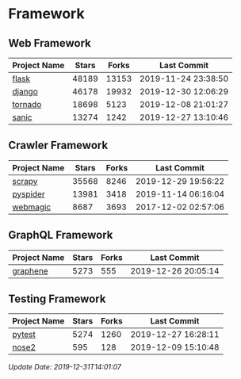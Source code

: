 # Framework

## Web Framework

| Project Name | Stars | Forks | Last Commit |
| ------------ | ----- | ----- | ----------- |
| [flask](https://github.com/pallets/flask) | 48189 | 13153 | 2019-11-24 23:38:50 |
| [django](https://github.com/django/django) | 46178 | 19932 | 2019-12-30 12:06:29 |
| [tornado](https://github.com/tornadoweb/tornado) | 18698 | 5123 | 2019-12-08 21:01:27 |
| [sanic](https://github.com/huge-success/sanic) | 13274 | 1242 | 2019-12-27 13:10:46 |

## Crawler Framework

| Project Name | Stars | Forks | Last Commit |
| ------------ | ----- | ----- | ----------- |
| [scrapy](https://github.com/scrapy/scrapy) | 35568 | 8246 | 2019-12-29 19:56:22 |
| [pyspider](https://github.com/binux/pyspider) | 13981 | 3418 | 2019-11-14 06:16:04 |
| [webmagic](https://github.com/code4craft/webmagic) | 8687 | 3693 | 2017-12-02 02:57:06 |

## GraphQL Framework

| Project Name | Stars | Forks | Last Commit |
| ------------ | ----- | ----- | ----------- |
| [graphene](https://github.com/graphql-python/graphene) | 5273 | 555 | 2019-12-26 20:05:14 |

## Testing Framework

| Project Name | Stars | Forks | Last Commit |
| ------------ | ----- | ----- | ----------- |
| [pytest](https://github.com/pytest-dev/pytest) | 5274 | 1260 | 2019-12-27 16:28:11 |
| [nose2](https://github.com/nose-devs/nose2) | 595 | 128 | 2019-12-09 15:10:48 |

*Update Date: 2019-12-31T14:01:07*